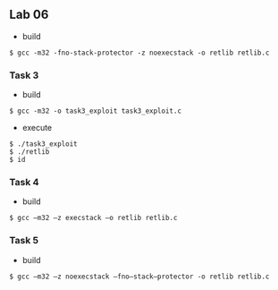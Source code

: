 ## Lab 06

- build
```
$ gcc -m32 -fno-stack-protector -z noexecstack -o retlib retlib.c
```


### Task 3
- build
```
$ gcc -m32 -o task3_exploit task3_exploit.c
```

- execute
```
$ ./task3_exploit
$ ./retlib
$ id
```


### Task 4
- build
```
$ gcc –m32 –z execstack –o retlib retlib.c
```


### Task 5
- build
```
$ gcc –m32 –z noexecstack –fno–stack–protector -o retlib retlib.c
```
